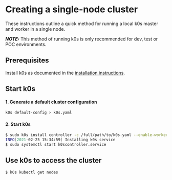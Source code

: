 # Creating a single-node cluster
These instructions outline a quick method for running a local k0s master and worker in a single node.

 **_NOTE:_**  This method of running k0s is only recommended for dev, test or POC environments.
 
## Prerequisites

Install k0s as documented in the [installation instructions](install.md).

## Start k0s
#### 1. Generate a default cluster configuration
```sh
k0s default-config > k0s.yaml
```

#### 2. Start k0s
```sh
$ sudo k0s install controller -c /full/path/to/k0s.yaml --enable-worker
INFO[2021-02-25 15:34:59] Installing k0s service
$ sudo systemctl start k0scontroller.service
```

## Use k0s to access the cluster

```sh
$ k0s kubectl get nodes
```
